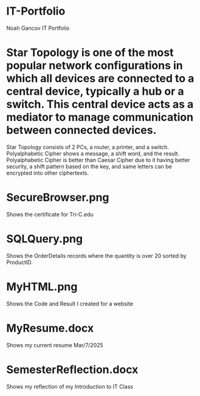 # IT-Portfolio
Noah Gancov IT Portfolio
# Star Topology is one of the most popular network configurations in which all devices are connected to a central device, typically a **hub** or a **switch**. This central device acts as a mediator to manage communication between connected devices.
Star Topology consists of 2 PCs, a router, a printer, and a switch.
Polyalphabetic Cipher shows a message, a shift word, and the result. Polyalphabetic Cipher is better than Caesar Cipher due to it having better security, a shift pattern based on the key, and same letters can be encrypted into other ciphertexts.
# SecureBrowser.png
Shows the certificate for Tri-C.edu
# SQLQuery.png
Shows the OrderDetails records where the quantity is over 20 sorted by ProductID.
# MyHTML.png
Shows the Code and Result I created for a website
# MyResume.docx
Shows my current resume Mar/7/2025
# SemesterReflection.docx
Shows my reflection of my Introduction to IT Class
